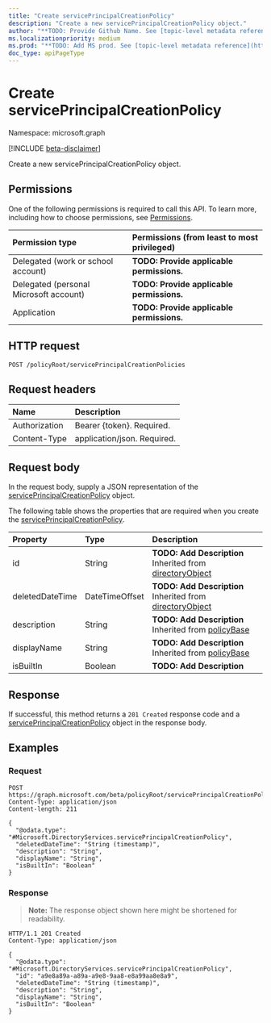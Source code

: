 ```yaml
---
title: "Create servicePrincipalCreationPolicy"
description: "Create a new servicePrincipalCreationPolicy object."
author: "**TODO: Provide Github Name. See [topic-level metadata reference](https://msgo.azurewebsites.net/add/document/guidelines/metadata.html#topic-level-metadata)**"
ms.localizationpriority: medium
ms.prod: "**TODO: Add MS prod. See [topic-level metadata reference](https://msgo.azurewebsites.net/add/document/guidelines/metadata.html#topic-level-metadata)**"
doc_type: apiPageType
---
```


# Create servicePrincipalCreationPolicy
Namespace: microsoft.graph

[!INCLUDE [beta-disclaimer](../../includes/beta-disclaimer.md)]

Create a new servicePrincipalCreationPolicy object.

## Permissions
One of the following permissions is required to call this API. To learn more, including how to choose permissions, see [Permissions](/graph/permissions-reference).

|Permission type|Permissions (from least to most privileged)|
|:---|:---|
|Delegated (work or school account)|**TODO: Provide applicable permissions.**|
|Delegated (personal Microsoft account)|**TODO: Provide applicable permissions.**|
|Application|**TODO: Provide applicable permissions.**|

## HTTP request

<!-- {
  "blockType": "ignored"
}
-->
``` http
POST /policyRoot/servicePrincipalCreationPolicies
```

## Request headers
|Name|Description|
|:---|:---|
|Authorization|Bearer {token}. Required.|
|Content-Type|application/json. Required.|

## Request body
In the request body, supply a JSON representation of the [servicePrincipalCreationPolicy](../resources/serviceprincipalcreationpolicy.md) object.

The following table shows the properties that are required when you create the [servicePrincipalCreationPolicy](../resources/serviceprincipalcreationpolicy.md).

|Property|Type|Description|
|:---|:---|:---|
|id|String|**TODO: Add Description** Inherited from [directoryObject](../resources/directoryobject.md)|
|deletedDateTime|DateTimeOffset|**TODO: Add Description** Inherited from [directoryObject](../resources/directoryobject.md)|
|description|String|**TODO: Add Description** Inherited from [policyBase](../resources/policybase.md)|
|displayName|String|**TODO: Add Description** Inherited from [policyBase](../resources/policybase.md)|
|isBuiltIn|Boolean|**TODO: Add Description**|



## Response

If successful, this method returns a `201 Created` response code and a [servicePrincipalCreationPolicy](../resources/serviceprincipalcreationpolicy.md) object in the response body.

## Examples

### Request
<!-- {
  "blockType": "request",
  "name": "create_serviceprincipalcreationpolicy_from_"
}
-->
``` http
POST https://graph.microsoft.com/beta/policyRoot/servicePrincipalCreationPolicies
Content-Type: application/json
Content-length: 211

{
  "@odata.type": "#Microsoft.DirectoryServices.servicePrincipalCreationPolicy",
  "deletedDateTime": "String (timestamp)",
  "description": "String",
  "displayName": "String",
  "isBuiltIn": "Boolean"
}
```


### Response
>**Note:** The response object shown here might be shortened for readability.
<!-- {
  "blockType": "response",
  "truncated": true,
  "@odata.type": "Microsoft.DirectoryServices.servicePrincipalCreationPolicy"
}
-->
``` http
HTTP/1.1 201 Created
Content-Type: application/json

{
  "@odata.type": "#Microsoft.DirectoryServices.servicePrincipalCreationPolicy",
  "id": "a9e8a89a-a89a-a9e8-9aa8-e8a99aa8e8a9",
  "deletedDateTime": "String (timestamp)",
  "description": "String",
  "displayName": "String",
  "isBuiltIn": "Boolean"
}
```

